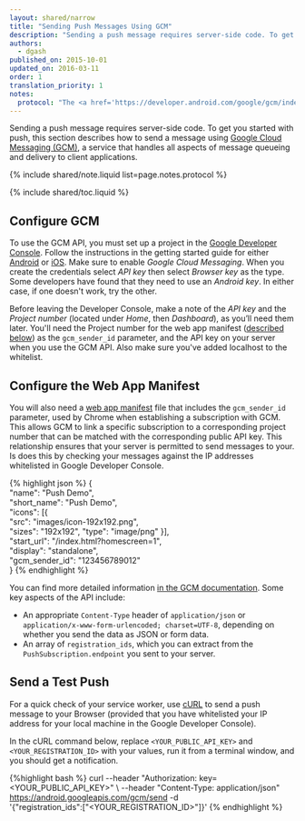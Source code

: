```yaml
---
layout: shared/narrow
title: "Sending Push Messages Using GCM"
description: "Sending a push message requires server-side code. To get you started with push, this section describes how to send a message using <a href='https://developer.android.com/google/gcm/index.html'>Google Cloud Messaging (GCM)</a>."
authors:
  - dgash
published_on: 2015-10-01
updated_on: 2016-03-11
order: 1
translation_priority: 1
notes:
  protocol: "The <a href='https://developer.android.com/google/gcm/index.html'>GCM documentation</a> has a reference for the <a href='https://developers.google.com/cloud-messaging/http-server-ref'>HTTP syntax</a> used to pass messages from your app server to client apps. The <a href='https://developers.google.com/cloud-messaging/xmpp-server-ref'>XMPP server protocol</a> serves a similar purpose. Consult these resources if you're interested in implementing your own push server."
---
```


<p class="intro">
  Sending a push message requires server-side code. To get you started with push, this section describes how to send a message using <a href='https://developer.android.com/google/gcm/index.html'>Google Cloud Messaging (GCM)</a>, a service that handles all aspects of message 
  queueing and delivery to client applications. 
</p>

{% include shared/note.liquid list=page.notes.protocol %}

{% include shared/toc.liquid %}

## Configure GCM

To use the GCM API, you must set up a project in the 
[Google Developer Console](https://console.developers.google.com/). Follow the 
instructions in the getting started guide for either 
[Android](https://developers.google.com/cloud-messaging/android/start) or 
[iOS](https://developers.google.com/cloud-messaging/ios/start). Make sure to 
enable *Google Cloud Messaging*. When you create the credentials select *API key* then select *Browser key* as the type. Some developers have found that they need to use an *Android key*. In either case, if one doesn't work, try the other.

Before leaving the Developer Console, make a note of the 
*API key* and the *Project number* (located under *Home*, then *Dashboard*), as you’ll need them later. You'll need the Project number for the web app manifest ([described below](#the-web-app-manifest)) as the `gcm_sender_id` 
parameter, and the API key on your server when you use 
the GCM API. Also make sure you've added localhost to the whitelist.

## Configure the Web App Manifest

You will also need a [web app manifest](/web/fundamentals/engage-and-retain/web-app-manifest/) 
file that includes the `gcm_sender_id` parameter, used by Chrome when 
establishing a subscription with GCM. This allows GCM to link a specific 
subscription to a corresponding project number that can be matched with the 
corresponding public API key. This relationship ensures that your server 
is permitted to send messages to your. Is does this by checking your messages against the IP addresses whitelisted in Google Developer Console.

{% highlight json %}
{  
  "name": "Push Demo",  
  "short_name": "Push Demo",  
  "icons": [{  
    "src": "images/icon-192x192.png",  
    "sizes": "192x192",
    "type": "image/png" 
  }],  
  "start_url": "/index.html?homescreen=1",  
  "display": "standalone",  
  "gcm_sender_id": "123456789012"  
}
{% endhighlight %}

You can find more detailed information 
[in the GCM documentation](https://developer.chrome.com/apps/gcm). Some key 
aspects of the API include:

- An appropriate `Content-Type` header of `application/json` or 
`application/x-www-form-urlencoded; charset=UTF-8`, depending on whether you 
send the data as JSON or form data.
- An array of `registration_ids`, which you can extract from the 
`PushSubscription.endpoint` you sent to your server.

## Send a Test Push

For a quick check of your service worker, use 
[cURL](https://en.wikipedia.org/wiki/CURL) to send a push message to your 
Browser (provided that you have whitelisted your IP address for your local 
machine in the Google Developer Console).

In the cURL command below, replace `<YOUR_PUBLIC_API_KEY>` and 
`<YOUR_REGISTRATION_ID>` with your values, run it from a terminal window, 
and you should get a notification.

{%highlight bash %}
curl --header "Authorization: key=<YOUR_PUBLIC_API_KEY>" \ 
  --header "Content-Type: application/json" 
  https://android.googleapis.com/gcm/send -d \
  '{"registration_ids":["<YOUR_REGISTRATION_ID>"]}'
{% endhighlight %}
